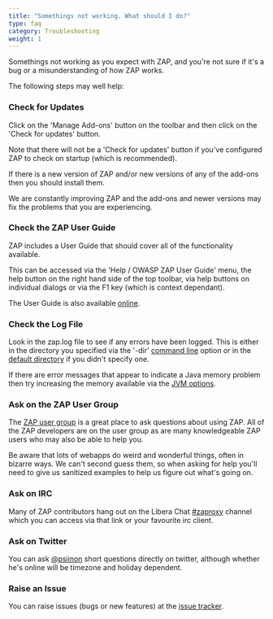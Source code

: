 ```yaml
---
title: "Somethings not working. What should I do?"
type: faq
category: Troubleshooting
weight: 1
---
```


Somethings not working as you expect with ZAP, and you're not sure if it's a
bug or a misunderstanding of how ZAP works.

The following steps may well help:

###  Check for Updates

Click on the 'Manage Add-ons' button on the toolbar and then click on the
'Check for updates' button.

Note that there will not be a 'Check for updates' button if you've configured
ZAP to check on startup (which is recommended).

If there is a new version of ZAP and/or new versions of any of the add-ons
then you should install them.

We are constantly improving ZAP and the add-ons and newer versions may fix the
problems that you are experiencing.

###  Check the ZAP User Guide

ZAP includes a User Guide that should cover all of the functionality
available.

This can be accessed via the 'Help / OWASP ZAP User Guide' menu, the help
button on the right hand side of the top toolbar, via help buttons on
individual dialogs or via the F1 key (which is context dependant).

The User Guide is also available [online](/docs/desktop/).

###  Check the Log File

Look in the zap.log file to see if any errors have been logged. This is either
in the directory you specified via the '-dir' [command line](/docs/desktop/cmdline/) option or in
the [default directory](/faq/what-is-the-default-directory-that-zap-uses/) if you didn't specify one.

If there are error messages that appear to indicate a Java memory problem then
try increasing the memory available via the [JVM options](/docs/desktop/ui/dialogs/options/jvm/).

###  Ask on the ZAP User Group

The [ZAP user group](https://groups.google.com/group/zaproxy-users) is a great
place to ask questions about using ZAP. All of the ZAP developers are on the
user group as are many knowledgeable ZAP users who may also be able to help
you.

Be aware that lots of webapps do weird and wonderful things, often in bizarre ways. We can't second guess them, so when asking for help you'll need to give us sanitized examples to help us figure out what's going on.

###  Ask on IRC

Many of ZAP contributors hang out on the Libera Chat [#zaproxy](https://web.libera.chat/#zaproxy) channel which you can access via that link or your favourite irc client.

###  Ask on Twitter

You can ask [@psiinon](https://twitter.com/psiinon) short questions directly
on twitter, although whether he's online will be timezone and holiday
dependent.

###  Raise an Issue

You can raise issues (bugs or new features) at the [issue
tracker](https://github.com/zaproxy/zaproxy/issues/new).
